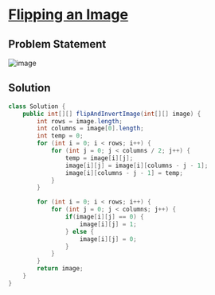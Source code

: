 # [Flipping an Image](https://leetcode.com/problems/flipping-an-image/description/)
## Problem Statement
![image](https://github.com/SiddhantKumarMaurya/vigilant-invention/assets/107787014/6fd06fa8-0925-4a72-b54f-dd82001cd02f)
## Solution
```java
class Solution {
    public int[][] flipAndInvertImage(int[][] image) {
        int rows = image.length;
        int columns = image[0].length;
        int temp = 0;
        for (int i = 0; i < rows; i++) {
            for (int j = 0; j < columns / 2; j++) {
                temp = image[i][j];
                image[i][j] = image[i][columns - j - 1];
                image[i][columns - j - 1] = temp;
            }
        }

        for (int i = 0; i < rows; i++) {
            for (int j = 0; j < columns; j++) {
                if(image[i][j] == 0) {
                    image[i][j] = 1;
                } else {
                    image[i][j] = 0;
                }
            }
        }
        return image;
    }
}
```

